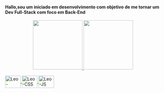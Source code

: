 <h4> Hallo,sou um iniciado em desenvolvimento com objetivo de me tornar um Dev Full-Stack com foco em Back-End </h4>

<div align="center">
  <a href="https://github.com/LeoCostta">
  <img height="160em" src="https://github-readme-stats.vercel.app/api?username=LeoCostta&show_icons=true&theme=dracula"/>
  <img height="160em" src="https://github-readme-stats.vercel.app/api/top-langs/?username=LeoCostta&layout=compact&langs_count=7&theme=dracula"/>
</div>
  
<div style="display: inline_block"><br>
  <img align="center" alt="Leo-HTML" height="40" width="50" src="https://cdn.jsdelivr.net/gh/devicons/devicon/icons/html5/html5-plain-wordmark.svg">
  <img align="center" alt="Leo-CSS" height="40" width="50" src="https://cdn.jsdelivr.net/gh/devicons/devicon/icons/css3/css3-plain-wordmark.svg">
  <img align="center" alt="Leo-JS" height="40" width="50" src="https://cdn.jsdelivr.net/gh/devicons/devicon/icons/javascript/javascript-plain.svg">
</div>  
